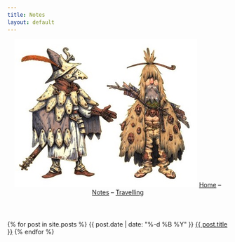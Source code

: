 ```yaml
---
title: Notes
layout: default
---
```

<header>
	<span class="header-image"><img src="/assets/images/header01.jpg"></span>
	<span class="header-links">
		<a href="/">Home</a> – <a href="/notes">Notes</a> – <a href="/travelling">Travelling</a></span>
</header>
<div>
	{% for post in site.posts %}
		<span class="post-date">{{ post.date | date: "%-d %B %Y" }}</span>
		<span class="post-title"><a href="{{ site.baseurl }}{{ post.url }}">{{ post.title }}</a></span>
	{% endfor %}
</div>